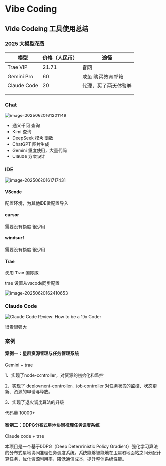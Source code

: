 # Vibe Coding


## Vide Codeing 工具使用总结

### 2025 大模型花费

| 模型        | 价格（人民币） | 途径                 |
| ----------- | -------------- | -------------------- |
| Trae VIP    | 21.71          | 官网                 |
| Gemini Pro  | 60             | 咸鱼 购买教育邮箱    |
| Claude Code | 20             | 代理，买了两天体验券 |
|             |                |                      |
|             |                |                      |



### Chat

![image-20250620161201149](https://zhuyaguang-1308110266.cos.ap-shanghai.myqcloud.com/img/image-20250620161201149.png)

- 通义千问 查询
- Kimi 查询
- DeepSeek 模块 函数
- ChatGPT 图片生成
- Gemini  重度使用，大量代码
- Claude  方案设计

### IDE

![image-20250620161717431](https://zhuyaguang-1308110266.cos.ap-shanghai.myqcloud.com/img/image-20250620161717431.png)

#### VScode

配置环境，为其他IDE做配置导入

#### cursor

需要没有额度 很少用

#### windsurf

需要没有额度 很少用

#### Trae

使用 Trae 国际版 

trae 设置从vscode同步配置

![image-20250620162410653](https://zhuyaguang-1308110266.cos.ap-shanghai.myqcloud.com/img/image-20250620162410653.png)

### Claude Code

![Claude Code Review: How to be a 10x Coder](https://zhuyaguang-1308110266.cos.ap-shanghai.myqcloud.com/img/Claude-Code-Img.jpg)

很贵很强大

### 案例

#### 案例一：星群资源管理与任务管理系统

Gemini + trae 

1、实现了node-controller，对资源的初始化和监控

2、实现了 deployment-controller，job-controller 对任务状态的监控、状态更新、资源的申请与释放。

3、实现了退火调度算法的升级

代码量 10000+

#### 案例二：DDPG分布式星地协同推理任务调度系统

Claude code +  trae

本项目是一个基于DDPG（Deep Deterministic Policy Gradient）强化学习算法的分布式星地协同推理任务调度系统。系统能够智能地在卫星和地面站之间分配计算任务，优化资源利用率，降低通信成本，提升整体系统性能。


